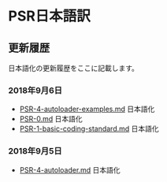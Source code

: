 
[PSR-0.md]: https://github.com/sawarame/fig-standards-jp/blob/master/accepted/PSR-0.md
[PSR-1-basic-coding-standard.md]: https://github.com/sawarame/fig-standards-jp/blob/master/accepted/PSR-1-basic-coding-standard.md
[PSR-4-autoloader-examples.md]: https://github.com/sawarame/fig-standards-jp/blob/master/accepted/PSR-4-autoloader-examples.md
[PSR-4-autoloader.md]: https://github.com/sawarame/fig-standards-jp/blob/master/accepted/PSR-4-autoloader.md

# PSR日本語訳

## 更新履歴

日本語化の更新履歴をここに記載します。

### 2018年9月6日
* [PSR-4-autoloader-examples.md][] 日本語化
* [PSR-0.md][] 日本語化
* [PSR-1-basic-coding-standard.md][] 日本語化

### 2018年9月5日
* [PSR-4-autoloader.md][] 日本語化
